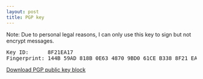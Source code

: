 ```yaml
---
layout: post
title: PGP key
---
```


Note: Due to personal legal reasons, I can only use this key to sign but not encrypt messages.

<pre>Key ID:      8F21EA17
Fingerprint: 144B 59AD 818B 0E63 4870 9BD0 61CE B338 8F21 EA17</pre>

<a href="/pgp.asc" target="_blank">Download PGP public key block</a>
